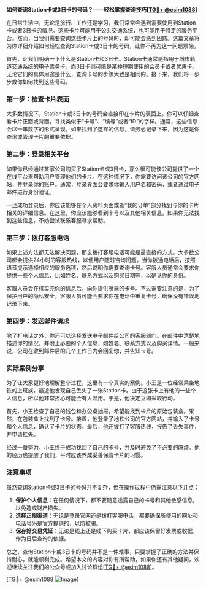 **如何查询Station卡或3日卡的号码？——轻松掌握查询技巧[[TG💪+ @esim1088](https://t.me/s/esim1088)]**

在日常生活中，无论是旅行、工作还是学习，我们常常会遇到需要使用到Station卡或者3日卡的情况。这些卡片可能用于公共交通系统，也可能用于特定的服务平台。然而，当我们需要查询这些卡片上的号码时，却可能会感到困惑。这篇文章将为你详细介绍如何轻松查询Station卡或3日卡的号码，让你不再为这一问题烦恼。

首先，让我们明确一下什么是Station卡和3日卡。Station卡通常是指用于城市轨道交通系统的电子票务卡，而3日卡则可能是某种短期使用的会员卡或者优惠卡。无论它们的具体用途是什么，查询卡号的步骤大致是相同的。接下来，我们将一步步教你如何找到这些号码。

### 第一步：检查卡片表面

大多数情况下，Station卡或3日卡的号码会直接印在卡片的表面上。你可以仔细查看卡片正面或背面，寻找类似于“卡号”、“编号”或者“ID”的字样。通常，这些信息会以一串数字的形式呈现。如果找到了这样的信息，请务必记录下来，因为这是你查询或管理卡片的重要依据。

### 第二步：登录相关平台

如果你已经通过某家公司购买了Station卡或3日卡，那么很可能该公司提供了一个在线平台来帮助用户管理他们的卡片。在这种情况下，你需要访问该公司的官方网站，并登录你的账户。通常，登录界面会要求你输入用户名和密码，或者通过电子邮件进行身份验证。

一旦成功登录后，你应该能够在个人资料页面或者“我的订单”部分找到与你的卡片相关的详细信息。在这里，你应该能够看到卡号以及其他相关信息。如果你无法找到这些信息，不妨尝试联系客服寻求帮助。

### 第三步：拨打客服电话

如果上述方法都无法解决问题，那么拨打客服电话可能是最直接的方式。大多数公司都会提供24小时的客服热线，以便用户随时咨询问题。当你拨通电话后，按照语音提示选择相应的服务选项，然后说明你需要查询卡号。客服人员通常会要求你提供一些个人信息，比如姓名、联系方式以及购买日期等，以确认你的身份。

客服人员会在核实完你的信息后，向你提供所需的卡号。不过需要注意的是，为了保护用户的隐私安全，客服人员可能会要求你在电话中重复卡号，确保没有错误地记录下来。

### 第四步：发送邮件请求

除了打电话之外，你还可以选择发送电子邮件给公司的客服部门。在邮件中清楚地描述你的情况，并附上必要的个人信息，如姓名、联系方式以及购买详情。一般来说，公司在收到邮件后的几个工作日内会回复你，并告知卡号。

### 实际案例分享

为了让大家更好地理解整个过程，这里有一个真实的案例。小王是一位经常乘坐地铁的上班族，最近他发现自己丢失了一张Station卡。由于这张卡上有他的一些个人信息，所以他非常担心可能会有人滥用。于是，他决定立即采取行动。

首先，小王检查了自己的钱包和办公桌抽屉，希望能找到卡片的原始包装盒。果然，在包装盒上找到了卡号。接着，他登录了地铁公司的官方网站，并输入了卡号和个人信息，确认了卡片的状态。最后，他还拨打了客服热线，报告了丢失事件，并申请挂失。

经过一番努力，小王终于成功找回了自己的卡号，并及时避免了不必要的麻烦。他的经历也提醒了我们，平时应该养成妥善保管卡片的习惯。

### 注意事项

虽然查询Station卡或3日卡的号码并不复杂，但在操作过程中仍需注意以下几点：

1. **保护个人信息**：在任何情况下，都不要随意透露自己的卡号和其他敏感信息，以免造成财产损失。
2. **选择正规渠道**：无论是登录官网还是拨打客服电话，都要确保所使用的网址和电话号码是官方提供的，以防被骗。
3. **保存好交易凭证**：无论是线上还是线下购买卡片，都应该保留好发票或收据，作为日后查询的依据。

总之，查询Station卡或3日卡的号码并不是一件难事，只要掌握了正确的方法并保持耐心，就能顺利完成。希望本文的内容对你有所帮助，如果你还有其他疑问，欢迎继续关注我们的公众号或加入讨论群组[[TG💪+ @esim1088](https://t.me/s/esim1088)]。

[[TG💪+ @esim1088](https://t.me/s/esim1088) ![Image](https://i.postimg.cc/4NQfJmqS/Snipaste-2025-05-13-00-14-12.png)]